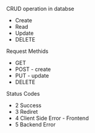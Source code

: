 CRUD operation in databse
 - Create
 - Read
 - Update
 - DELETE

 Request Methids
 - GET 
 - POST - create
 - PUT - update
 - DELETE

 Status Codes
 - 2  Success
 - 3  Rediret
 - 4  Client Side Error - Frontend
 - 5  Backend Error
